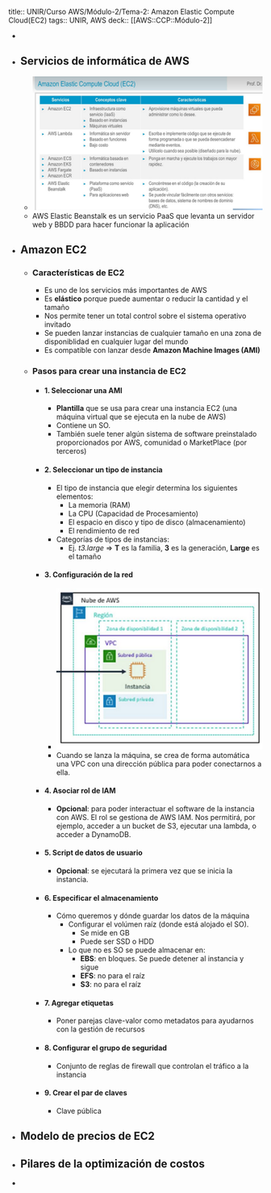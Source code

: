 title:: UNIR/Curso AWS/Módulo-2/Tema-2: Amazon Elastic Compute Cloud(EC2)
tags:: UNIR, AWS
deck:: [[AWS::CCP::Módulo-2]]

-
- ## Servicios de informática de AWS
	- ![image.png](../assets/image_1665761621374_0.png)
	- AWS Elastic Beanstalk es un servicio PaaS que levanta un servidor web y BBDD para hacer funcionar la aplicación
- ## Amazon EC2
	- ### Características de EC2
		- Es uno de los servicios más importantes de AWS
		- Es **elástico** porque puede aumentar o reducir la cantidad y el tamaño
		- Nos permite tener un total control sobre el sistema operativo invitado
		- Se pueden lanzar instancias de cualquier tamaño en una zona de disponiblidad en cualquier lugar del mundo
		- Es compatible con lanzar desde **Amazon Machine Images (AMI)**
	- ### Pasos para crear una instancia de EC2
		- #### 1. Seleccionar una AMI
			- **Plantilla** que se usa para crear una instancia EC2 (una máquina virtual que se ejecuta en la nube de AWS)
			- Contiene un SO.
			- También suele tener algún sistema de software preinstalado proporcionados por AWS, comunidad o MarketPlace (por terceros)
		- #### 2. Seleccionar un tipo de instancia
			- El tipo de instancia que elegir determina los siguientes elementos:
				- La memoria (RAM)
				- La CPU (Capacidad de Procesamiento)
				- El espacio en disco y tipo de disco (almacenamiento)
				- El rendimiento de red
			- Categorías de tipos de instancias:
				- Ej. *t3.large* => **T** es la familia, **3** es la generación, **Large** es el tamaño
		- #### 3. Configuración de la red
			- ![image.png](../assets/image_1665762548492_0.png)
			- Cuando se lanza la máquina, se crea de forma automática una VPC con una dirección pública para poder conectarnos a ella.
		- #### 4. Asociar rol de IAM
			- **Opcional**: para poder interactuar el software de la instancia con AWS. El rol se gestiona de AWS IAM. Nos permitirá, por ejemplo, acceder a un bucket de S3, ejecutar una lambda, o acceder a DynamoDB.
		- #### 5. Script de datos de usuario
			- **Opcional**: se ejecutará la primera vez que se inicia la instancia.
		- #### 6. Especificar el almacenamiento
			- Cómo queremos y dónde guardar los datos de la máquina
				- Configurar el volúmen raíz (donde está alojado el SO).
					- Se mide en GB
					- Puede ser SSD o HDD
				- Lo que no es SO se puede almacenar en:
					- **EBS**: en bloques. Se puede detener al instancia y sigue
					- **EFS**: no para el raíz
					- **S3**: no para el raíz
		- #### 7. Agregar etiquetas
			- Poner parejas clave-valor como metadatos para ayudarnos con la gestión de recursos
		- #### 8. Configurar el grupo de seguridad
			- Conjunto de reglas de firewall que controlan el tráfico a la instancia
		- #### 9. Crear el par de claves
			- Clave pública
- ## Modelo de precios de EC2
- ## Pilares de la optimización de costos
-